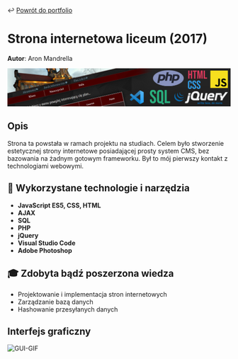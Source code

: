 ↩️ [Powrót do portfolio](https://github.com/aronmandrella/portfolio#strona-internetowa-liceum-2017)

# Strona internetowa liceum (2017)

**Autor**: Aron Mandrella

![Thumbnail](https://raw.githubusercontent.com/aronmandrella/Strona4LO/main/-%20Grafiki/GitHub_Thumbnail.png)

## Opis
Strona ta powstała w ramach projektu na studiach.
Celem było stworzenie estetycznej strony internetowe posiadającej prosty system CMS, bez bazowania na żadnym gotowym frameworku.
Był to mój pierwszy kontakt z technologiami webowymi.

## 🧰 Wykorzystane technologie i narzędzia
* **JavaScript ES5, CSS, HTML**
* **AJAX**
* **SQL**
* **PHP**
* **jQuery**
* **Visual Studio Code**
* **Adobe Photoshop**

## 🎓 Zdobyta bądź poszerzona wiedza
* Projektowanie i implementacja stron internetowych
* Zarządzanie bazą danych
* Hashowanie przesyłanych danych

## Interfejs graficzny
![GUI-GIF](https://raw.githubusercontent.com/aronmandrella/Strona4LO/main/-%20Grafiki/Gui1.gif)
